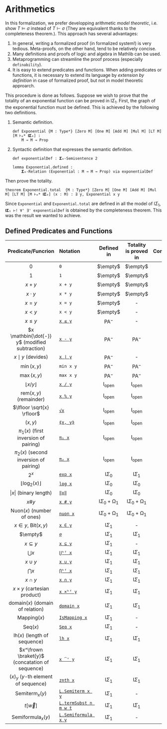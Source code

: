 # Arithmetics

In this formalization, we prefer developping arithmetic *model theoretic*, i.e. 
show $T \models \sigma$ instead of $T \vdash \sigma$ (They are equivalent thanks to the completeness theorem.). This approach has several advantages:

1. In general, writing a formalized proof (in formalized system!) is very tedious. Meta-proofs, on the other hand, tend to be relatively concise.
2. Many definitions and proofs of logic and algebra in Mathlib can be used.
3. Metaprogramming can streamline the proof process (especially `definability`).
4. It is easy to extend predicates and functions.  When adding predicates or functions, it is necessary to extend its language by *extension by definition* in case of formalized proof, but not in model theoretic approarch.

This procedure is done as follows. 
Suppose we wish to prove that the totality of an exponential function can be proved in $\mathsf{I}\Sigma_1$.
First, the graph of the exponential function must be defined. This is achieved by the following two definitions.
1. Semantic definition.
    ```lean
    def Exponential {M : Type*} [Zero M] [One M] [Add M] [Mul M] [LT M] [M ⊧ₘ* 𝐈𝚺₀] :
        M → M → Prop
    ```
2. Syntactic definition that expresses the semantic definition.
    ```lean
    def exponentialDef : 𝚺₀-Semisentence 2
    
    lemma Exponential.defined :
        𝚺₀-Relation (Exponential : M → M → Prop) via exponentialDef
    ```
Then prove the totality.

```lean
theorem Exponential.total  {M : Type*} [Zero M] [One M] [Add M] [Mul M] [LT M] [M ⊧ₘ* 𝐈𝚺₀] (x : M) : ∃ y, Exponential x y
```


Since `Exponential` and `Exponential.total` are defined in all the model of $\mathsf{I}\Sigma_1$, 
`𝐈𝚺₁ ⊢! ∀' ∃' exponentialDef` is obtained by the completeness theorem. This was the result we wanted to achieve.




## Defined Predicates and Functions

| Predicate/Funcrion   | Notation  | Defined in      | Totality is proved in | Complexity | Polynomial Bound | 
| :-:                  | :--       | :-:             | :-:                   | :-:        | :-:   |
| $0$                  | `0`       | $\empty$        | $\empty$        | $\Sigma_0$ | $0$ |
| $1$                  | `1`       | $\empty$        | $\empty$        | $\Sigma_0$ | $1$ |
| $x + y$              | `x + y`   | $\empty$        | $\empty$        | $\Sigma_0$ | $x + y$ |
| $x \cdot y$          | `x * y`   | $\empty$        | $\empty$        | $\Sigma_0$ | $x \cdot y$ |
| $x = y$              | `x = y`   | $\empty$        | -               | $\Sigma_0$ | -       |
| $x < y$              | `x < y`   | $\empty$        | -               | $\Sigma_0$ | -       |
| $x \le y$            | [`x ≤ y`]((https://iehality.github.io/lean4-logic/docs/Logic/FirstOrder/Arith/PeanoMinus.html#LO.Arith.instLE_logic))   | $\mathsf{PA^-}$ | -               | $\Sigma_0$ | -       |
| $x \mathbin{\dot{-}} y$ (modified subtraction)             | [`x - y`](https://iehality.github.io/Arithmetization/Arithmetization/Basic/PeanoMinus.html#LO.Arith.sub)   | $\mathsf{PA^-}$ | $\mathsf{PA^-}$ | $\Sigma_0$ | $x$ |
| $x \mid y$ (devides) | [`x ∣ y`](https://iehality.github.io/Arithmetization/Arithmetization/Basic/PeanoMinus.html#LO.FirstOrder.Arith.dvd)   | $\mathsf{PA^-}$ | -               | $\Sigma_0$ | -       |
| $\min(x, y)$         | `min x y` | $\mathsf{PA^-}$ | $\mathsf{PA^-}$ | $\Sigma_0$ | $x$     |
| $\max(x, y)$         | `max x y` | $\mathsf{PA^-}$ | $\mathsf{PA^-}$ | $\Sigma_0$ | $x + y$ |
| $\lfloor x / y \rfloor$         | [`x / y`](https://iehality.github.io/Arithmetization/Arithmetization/Basic/IOpen.html#LO.Arith.instDiv_arithmetization) | $\mathsf{I_{open}}$ | $\mathsf{I_{open}}$ | $\Sigma_0$ | $x$ |
| $\mathrm{rem}(x, y)$ (remainder) | [`x % y`](https://iehality.github.io/Arithmetization/Arithmetization/Basic/IOpen.html#LO.Arith.rem) | $\mathsf{I_{open}}$ | $\mathsf{I_{open}}$ | $\Sigma_0$ | $x$ |
| $\lfloor \sqrt{x} \rfloor$ | [`√x`](https://iehality.github.io/Arithmetization/Arithmetization/Basic/IOpen.html#LO.Arith.sqrt) | $\mathsf{I_{open}}$ | $\mathsf{I_{open}}$ | $\Sigma_0$ | $x$ |
| $(x, y)$ | [`⟪x, y⟫`](https://iehality.github.io/Arithmetization/Arithmetization/Basic/IOpen.html#LO.Arith.pair) | $\mathsf{I_{open}}$ | $\mathsf{I_{open}}$ | $\Sigma_0$ | $(x + y + 1)^2$ |
| $\pi_1(x)$ (first inversion of pairing) | [`π₁ x`](https://iehality.github.io/Arithmetization/Arithmetization/Basic/IOpen.html#LO.Arith.pi%E2%82%81) | $\mathsf{I_{open}}$ | $\mathsf{I_{open}}$ | $\Sigma_0$ | $x$ |
| $\pi_2(x)$ (second inversion of pairing) | [`π₂ x`](https://iehality.github.io/Arithmetization/Arithmetization/Basic/IOpen.html#LO.Arith.pi%E2%82%82) | $\mathsf{I_{open}}$ | $\mathsf{I_{open}}$ | $\Sigma_0$ | $x$ |
| $2^x$ | [`exp x`](https://iehality.github.io/Arithmetization/Arithmetization/ISigmaZero/Exponential/Exp.html#LO.Arith.Exponential) | $\mathsf{I}\Sigma_0$ | $\mathsf{I}\Sigma_1$ | $\Sigma_0$ | none |
| $\lfloor \log_2(x) \rfloor$ | [`log x`](https://iehality.github.io/Arithmetization/Arithmetization/ISigmaZero/Exponential/Log.html#LO.Arith.log) | $\mathsf{I}\Sigma_0$ | $\mathsf{I}\Sigma_0$ | $\Sigma_0$ | $x$ |
| $\| x \|$ (binary length) | [`‖x‖`](https://iehality.github.io/Arithmetization/Arithmetization/ISigmaZero/Exponential/Log.html#LO.Arith.binaryLength) | $\mathsf{I}\Sigma_0$ | $\mathsf{I}\Sigma_0$ | $\Sigma_0$ | $x$ |
| $x \# y$ | [`x # y`](https://iehality.github.io/Arithmetization/Arithmetization/OmegaOne/Basic.html#LO.Arith.instHash) | $\mathsf{I}\Sigma_0 + \mathsf{\Omega_1}$ | $\mathsf{I}\Sigma_0 + \mathsf{\Omega_1}$ | $\Sigma_0$ | none |
| $\mathrm{Nuon}(x)$ (number of ones) | [`nuon x`](https://iehality.github.io/Arithmetization/Arithmetization/OmegaOne/Nuon.html#LO.Arith.nuon) | $\mathsf{I}\Sigma_0 + \mathsf{\Omega_1}$ | $\mathsf{I}\Sigma_0 + \mathsf{\Omega_1}$ | $\Sigma_0$ | $x$ |
| $x \in y$, $\mathrm{Bit}(x, y)$ | [`x ∈ y`](https://iehality.github.io/Arithmetization/Arithmetization/ISigmaOne/Bit.html#LO.Arith.Bit) | $\mathsf{I}\Sigma_1$ | - | $\Sigma_0$ | - |
| $\empty$ | [`∅`](https://iehality.github.io/Arithmetization/Arithmetization/ISigmaOne/Bit.html#LO.Arith.instEmptyCollection_arithmetization) | $\mathsf{I}\Sigma_1$ | $\mathsf{I}\Sigma_1$ | $\Sigma_0$ | $0$ |
| $x \subseteq y$ | [`x ⊆ y`](https://iehality.github.io/Arithmetization/Arithmetization/ISigmaOne/Bit.html#LO.Arith.instHasSubset_arithmetization) | $\mathsf{I}\Sigma_1$ | - | $\Sigma_0$ | - |
| $\bigcup x$ | [`⋃ʰᶠ x`](https://iehality.github.io/Arithmetization/Arithmetization/ISigmaOne/HFS/Basic.html#LO.Arith.sUnion) | $\mathsf{I}\Sigma_1$ | $\mathsf{I}\Sigma_1$ | $\Sigma_0$ | none |
| $x \cup y$ | [`x ∪ y`](https://iehality.github.io/Arithmetization/Arithmetization/ISigmaOne/HFS/Basic.html#LO.Arith.union) | $\mathsf{I}\Sigma_1$ | $\mathsf{I}\Sigma_1$ | $\Sigma_0$ | $2(x + y)$ |
| $\bigcap x$ | [`⋂ʰᶠ x`](https://iehality.github.io/Arithmetization/Arithmetization/ISigmaOne/HFS/Basic.html#LO.Arith.sInter) | $\mathsf{I}\Sigma_1$ | $\mathsf{I}\Sigma_1$ | $\Sigma_0$ | ? |
| $x \cap y$ | [`x ∩ y`](https://iehality.github.io/Arithmetization/Arithmetization/ISigmaOne/HFS/Basic.html#LO.Arith.inter) | $\mathsf{I}\Sigma_1$ | $\mathsf{I}\Sigma_1$ | $\Sigma_0$ | $x$ |
| $x \times y$ (cartesian product) | [`x ×ʰᶠ y`](https://iehality.github.io/Arithmetization/Arithmetization/ISigmaOne/HFS/Basic.html#LO.Arith.product) | $\mathsf{I}\Sigma_1$ | $\mathsf{I}\Sigma_1$ | $\Sigma_0$ | ? |
| $\mathrm{domain} (x)$ (domain of relation) | [`domain x`](https://iehality.github.io/Arithmetization/Arithmetization/ISigmaOne/HFS/Basic.html#LO.Arith.domain) | $\mathsf{I}\Sigma_1$ | $\mathsf{I}\Sigma_1$ | $\Sigma_0$ | $2 x$ |
| $\mathrm{Mapping}(x)$ | [`IsMapping x`](https://iehality.github.io/Arithmetization/Arithmetization/ISigmaOne/HFS/Basic.html#LO.Arith.IsMapping) | $\mathsf{I}\Sigma_1$ | - | $\Sigma_0$ | - |
| $\mathrm{Seq}(x)$ | [`Seq x`](https://iehality.github.io/Arithmetization/Arithmetization/ISigmaOne/HFS/Seq.html#LO.Arith.Seq) | $\mathsf{I}\Sigma_1$ | - | $\Sigma_0$ | - |
| $\mathrm{lh}(x)$ (length of sequence) | [`lh x`](https://iehality.github.io/Arithmetization/Arithmetization/ISigmaOne/HFS/Seq.html#LO.Arith.lh) | $\mathsf{I}\Sigma_1$ | $\mathsf{I}\Sigma_1$ | $\Sigma_0$ | $x$ |
| $x^\frown \braket{y}$ (concatation of sequence) | [`x ⁀' y`]((https://iehality.github.io/Arithmetization/Arithmetization/ISigmaOne/HFS/Seq.html#LO.Arith.seqCons)) | $\mathsf{I}\Sigma_1$ | $\mathsf{I}\Sigma_1$ | $\Sigma_0$ | none |
| $(x)_y$ ($y$-th element of sequence) | [`znth x`](https://iehality.github.io/Arithmetization/Arithmetization/ISigmaOne/HFS/Seq.html#LO.Arith.znth) | $\mathsf{I}\Sigma_1$ | $\mathsf{I}\Sigma_1$ | $\Sigma_0$ | $x$ |
| $\mathrm{Semiterm}_x (y)$ | [`L.Semiterm x y`](https://iehality.github.io/Arithmetization/Arithmetization/ISigmaOne/Metamath/Term/Basic.html#LO.Arith.Language.Semiterm) | $\mathsf{I}\Sigma_1$ | - | $\Delta_1$ | - |
| $t [\vec{w}]$ | [`L.termSubst n m w t`](https://iehality.github.io/Arithmetization/Arithmetization/ISigmaOne/Metamath/Term/Functions.html#LO.Arith.Language.termSubst) | $\mathsf{I}\Sigma_1$ | $\mathsf{I}\Sigma_1$ | $\Sigma_1$ | none |
| $\mathrm{Semiformula}_x(y)$ | [`L.Semiformula x y`](https://iehality.github.io/Arithmetization/Arithmetization/ISigmaOne/Metamath/Formula/Basic.html#LO.Arith.Language.Semiformula) | $\mathsf{I}\Sigma_1$ | - | $\Delta_1$ | - |
